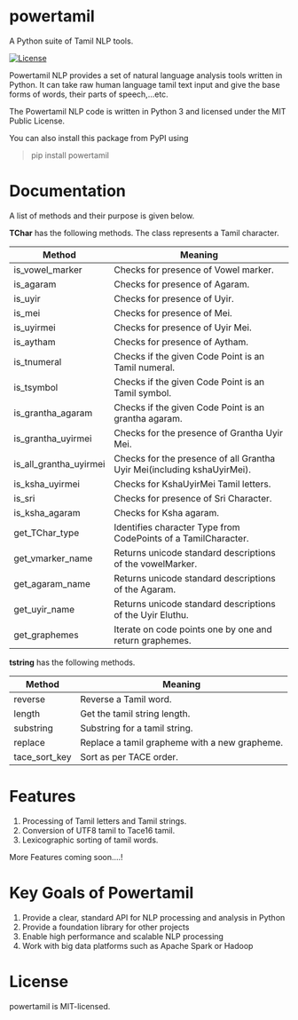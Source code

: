 # powertamil
A Python suite of Tamil NLP tools.

[![License](https://img.shields.io/:license-mit-blue.svg)](./LICENSE.md)

Powertamil NLP provides a set of natural language analysis tools written in Python. It can take raw human language tamil text input and give the base forms of words, their parts of speech,...etc.


The Powertamil NLP code is written in Python 3 and licensed under the MIT Public License.


You can also install this package from PyPI using 
>pip install powertamil

# Documentation

A list of methods and their purpose is given below.

**TChar** has the following methods. The class represents a Tamil character. 

| Method          		| Meaning                                    							                 |
| --------------------| -----------------------------------------------------------------------  |
| is_vowel_marker 		| Checks for presence of Vowel marker.        							               |
| is_agaram       		| Checks for presence of Agaram.             							                 |
| is_uyir         		| Checks for presence of Uyir.               							                 | 
| is_mei          		| Checks for presence of Mei.                 							               |
| is_uyirmei      		| Checks for presence of Uyir Mei.            							               |
| is_aytham       		| Checks for presence of Aytham.              							               |
| is_tnumeral     		| Checks if the given Code Point is an Tamil numeral. 				             | 
| is_tsymbol			    | Checks if the given Code Point is an Tamil symbol.	 		                 |
| is_grantha_agaram		| Checks if the given Code Point is an grantha agaram.					           |
| is_grantha_uyirmei	| Checks for the presence of Grantha Uyir Mei. 							               |
| is_all_grantha_uyirmei| Checks for the presence of all Grantha Uyir Mei(including kshaUyirMei).|
| is_ksha_uyirmei		  | Checks for KshaUyirMei Tamil letters.									                   |
| is_sri 				      | Checks for presence of Sri Character.									                   |
| is_ksha_agaram		  | Checks for Ksha agaram.	 											                           |
| get_TChar_type		  | Identifies character Type from CodePoints of a TamilCharacter.  	       |
| get_vmarker_name		| Returns unicode standard descriptions of the vowelMarker.				         |
| get_agaram_name		  | Returns unicode standard descriptions of the Agaram.					           |
| get_uyir_name			  | Returns unicode standard descriptions of the Uyir Eluthu.				         |
| get_graphemes  		  | Iterate on code points one by one and return graphemes.				           |


**tstring** has the following methods. 

| Method          		| Meaning                                    				    |
| ------------------- | ---------------------------------------------------   |
| reverse  		        |  Reverse a Tamil word.  								              |
| length  		        |  Get the tamil string length.  						            |
| substring 		      |  Substring for a tamil string.  						          |
| replace  		        |  Replace a tamil grapheme with a new grapheme. 		    |
| tace_sort_key  		  |  Sort as per TACE order.  						                |

# Features
1. Processing of Tamil letters and Tamil strings.
2. Conversion of UTF8 tamil to Tace16 tamil.
3. Lexicographic sorting of tamil words.

More Features coming soon....!

# Key Goals of Powertamil
1. Provide a clear, standard API for NLP processing and analysis in Python
2. Provide a foundation library for other projects
3. Enable high performance and scalable NLP processing
4. Work with big data platforms such as Apache Spark or Hadoop

# License

powertamil is MIT-licensed.
